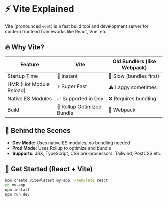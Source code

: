 # ⚡ Vite Explained

Vite (pronounced `veet`) is a fast build tool and development server for modern frontend frameworks like React, Vue, etc.

## 🔥 Why Vite?

| Feature                   | Vite                        | Old Bundlers (like Webpack) |
|--------------------------|-----------------------------|-----------------------------|
| Startup Time             | 🚀 Instant                  | 🐌 Slow (bundles first)     |
| HMR (Hot Module Reload)  | ⚡ Super Fast               | ⚠️ Laggy sometimes          |
| Native ES Modules        | ✅ Supported in Dev         | ❌ Requires bundling        |
| Build                    | 🎯 Rollup Optimized Bundle | 🎯 Webpack                  |

## 🧪 Behind the Scenes

- **Dev Mode:** Uses native ES modules, no bundling needed
- **Prod Mode:** Uses Rollup to optimize and bundle
- **Supports:** JSX, TypeScript, CSS pre-processors, Tailwind, PostCSS etc.

## 🚀 Get Started (React + Vite)

```bash
npm create vite@latest my-app --template react
cd my-app
npm install
npm run dev
